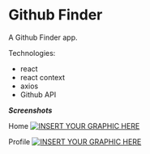 # Github Finder

A Github Finder app.

Technologies:

- react
- react context
- axios
- Github API

***Screenshots***

Home
[![INSERT YOUR GRAPHIC HERE](https://res.cloudinary.com/dscipfbfx/image/upload/v1589796630/Github%20Finder/Screenshot_2020-05-18_Github_Finder.png)]()


Profile
[![INSERT YOUR GRAPHIC HERE](https://res.cloudinary.com/dscipfbfx/image/upload/v1589796620/Github%20Finder/Screenshot_2020-05-18_Github_Finder_1.png)]()


